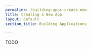 ```yaml
---
permalink: /building-apps-create-new
title: Creating a New App
layout: default
section_title: Building Applications

---
```


TODO
